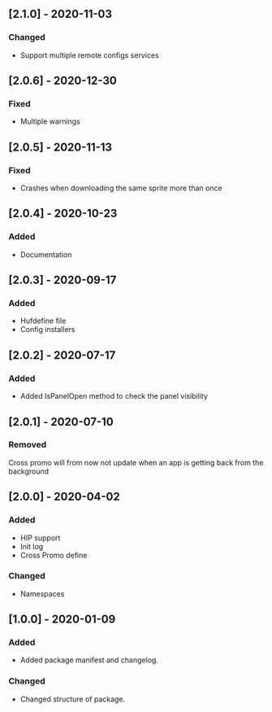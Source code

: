 ## [2.1.0] - 2020-11-03
### Changed
- Support multiple remote configs services


## [2.0.6] - 2020-12-30
### Fixed
- Multiple warnings


## [2.0.5] - 2020-11-13
### Fixed
- Crashes when downloading the same sprite more than once


## [2.0.4] - 2020-10-23
### Added
- Documentation


## [2.0.3] - 2020-09-17
### Added
- Hufdefine file
- Config installers


## [2.0.2] - 2020-07-17
### Added
- Added IsPanelOpen method to check the panel visibility 


## [2.0.1] - 2020-07-10
### Removed
Cross promo will from now not update when an app is getting back from the background


## [2.0.0] - 2020-04-02
### Added
- HIP support
- Init log
- Cross Promo define

### Changed
- Namespaces


## [1.0.0] - 2020-01-09
### Added
- Added package manifest and changelog.

### Changed
- Changed structure of package.